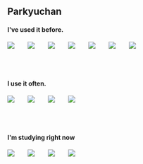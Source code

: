 ## Parkyuchan

#### I've used it before.
<div style="display:flex;gap:30px;flex-wrap:wrap;">
  <img src="https://img.shields.io/badge/C-A8B9CC.svg?&style=for-the-badge&logo=C&logoColor=white">
  <img src="https://img.shields.io/badge/C++-00599C.svg?&style=for-the-badge&logo=C%2B%2B&logoColor=white">
  <img src="https://img.shields.io/badge/Python-3776AB.svg?&style=for-the-badge&logo=Python&logoColor=white">
  <img src="https://img.shields.io/badge/Django-092E20.svg?&style=for-the-badge&logo=Django&logoColor=white">
  <img src="https://img.shields.io/badge/HTML5-E34F26.svg?&style=for-the-badge&logo=HTML5&logoColor=white">
  <img src="https://img.shields.io/badge/CSS3-1572B6.svg?&style=for-the-badge&logo=CSS3&logoColor=white">
  <img src="https://img.shields.io/badge/MariaDB-003545.svg?&style=for-the-badge&logo=MariaDB&logoColor=white">


</div>
<br />
<br />
<br />



#### I use it often.

<div style="display:flex;gap:30px;flex-wrap:wrap;">
  <img src="https://img.shields.io/badge/Spring-6DB33F.svg?&style=for-the-badge&logo=Spring&logoColor=white">
  <img src="https://img.shields.io/badge/Java-007396?style=for-the-badge&logo=Java&logoColor=white">
  <img src="https://img.shields.io/badge/MySQL-4479A1?style=for-the-badge&logo=mysql&logoColor=white">
  <img src="https://img.shields.io/badge/js-F7DF1E?style=for-the-badge&logo=javascript&logoColor=black">
</div>
<br />
<br />
<br />


#### I'm studying right now
<div style="display:flex;gap:30px;flex-wrap:wrap;">
  <img src="https://img.shields.io/badge/Spring-6DB33F.svg?&style=for-the-badge&logo=Spring&logoColor=white">
  <img src="https://img.shields.io/badge/js-F7DF1E?style=for-the-badge&logo=javascript&logoColor=black">
  <img src="https://img.shields.io/badge/Linux-FCC624.svg?&style=for-the-badge&logo=Linux&logoColor=black">
  <img src="https://img.shields.io/badge/React-61DAFB.svg?&style=for-the-badge&logo=React&logoColor=black">
</div>
<br />
<br />
<br />
